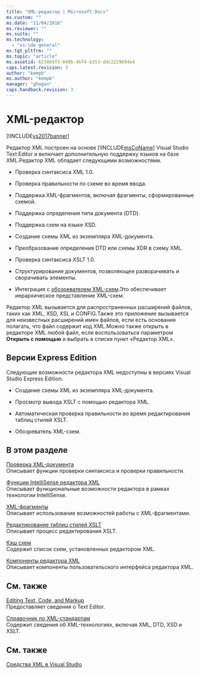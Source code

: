 ```yaml
---
title: "XML-редактор | Microsoft Docs"
ms.custom: ""
ms.date: "11/04/2016"
ms.reviewer: ""
ms.suite: ""
ms.technology: 
  - "vs-ide-general"
ms.tgt_pltfrm: ""
ms.topic: "article"
ms.assetid: 623869f3-040b-4bf4-b353-ddc2229694e4
caps.latest.revision: 3
author: "kempb"
ms.author: "kempb"
manager: "ghogen"
caps.handback.revision: 3
---
```

# XML-редактор
[!INCLUDE[vs2017banner](../code-quality/includes/vs2017banner.md)]

Редактор XML построен на основе [!INCLUDE[msCoName](../xml-tools/includes/msconame_md.md)] Visual Studio Text Editor и включает дополнительную поддержку языков на базе XML.Редактор XML обладает следующими возможностями.  
  
-   Проверка синтаксиса XML 1.0.  
  
-   Проверка правильности по схеме во время ввода.  
  
-   Поддержка XML\-фрагментов, включая фрагменты, сформированные схемой.  
  
-   Поддержка определения типа документа \(DTD\).  
  
-   Поддержка схем на языке XSD.  
  
-   Создание схемы XML из экземпляра XML\-документа.  
  
-   Преобразование определения DTD или схемы XDR в схему XML.  
  
-   Проверка синтаксиса XSLT 1.0.  
  
-   Структурирование документов, позволяющее разворачивать и сворачивать элементы.  
  
-   Интеграция с [обозревателем XML\-схем](../xml-tools/xml-schema-explorer.md).Это обеспечивает иерархическое представление XML\-схем.  
  
 Редактор XML вызывается для распространенных расширений файлов, таких как XML, XSD, XSL и CONFIG.Также это приложение вызывается для неизвестных расширений имен файлов, если есть основания полагать, что файл содержит код XML.Можно также открыть в редакторе XML любой файл, если воспользоваться параметром **Открыть с помощью** и выбрать в списке пункт «Редактор XML».  
  
## Версии Express Edition  
 Следующие возможности редактора XML недоступны в версиях Visual Studio Express Edition.  
  
-   Создание схемы XML из экземпляра XML\-документа.  
  
-   Просмотр вывода XSLT с помощью редактора XML.  
  
-   Автоматическая проверка правильности во время редактирования таблиц стилей XSLT.  
  
-   Обозреватель XML\-схем.  
  
## В этом разделе  
 [Проверка XML\-документа](../xml-tools/xml-document-validation.md)  
 Описывает функции проверки синтаксиса и проверки правильности.  
  
 [Функции IntelliSense редактора XML](../xml-tools/xml-editor-intellisense-features.md)  
 Описывает функциональные возможности редактора в рамках технологии IntelliSense.  
  
 [XML\-фрагменты](../xml-tools/xml-snippets.md)  
 Описывает использование возможностей работы с XML\-фрагментами.  
  
 [Редактирование таблиц стилей XSLT](../xml-tools/editing-xslt-style-sheets.md)  
 Описывает процесс редактирования XSLT.  
  
 [Кэш схем](../xml-tools/schema-cache.md)  
 Содержит список схем, установленных редактором XML.  
  
 [Компоненты редактора XML](../xml-tools/xml-editor-components.md)  
 Описывает компоненты пользовательского интерфейса редактора XML.  
  
## См. также  
 [Editing Text, Code, and Markup](http://msdn.microsoft.com/ru-ru/0d9c00d7-5df4-48a3-b185-2a265f055439)  
 Предоставляет сведения о Text Editor.  
  
 [Справочник по XML\-стандартам](http://msdn.microsoft.com/ru-ru/79c78508-c9d0-423a-a00f-672e855de401)  
 Содержит сведения об XML\-технологиях, включая XML, DTD, XSD и XSLT.  
  
## См. также  
 [Средства XML в Visual Studio](../xml-tools/xml-tools-in-visual-studio.md)